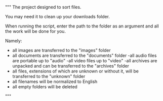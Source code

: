 """
The project designed to sort files.

You may need it to clean up your downloads folder.

When running the script, enter the path to the folder as an argument and all the work will be done for you.

Namely:

-   all images are transferred to the "images" folder
-   all documents are transferred to the "documents" folder
    -all audio files are portable up to "audio"
    -all video files up to "video"
    -all archives are unpacked and can be transferred to the "archives" folder
-   all files, extensions of which are unknown or without it, will be transferred to the "unknown" folder
-   all filenames will be normalized to English
-   all empty folders will be deleted

"""
